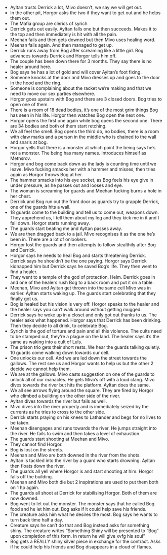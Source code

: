 - Ayltan trusts Derrick a lot, Mivo doesn’t, we say we will get out.
- In the other pit, Horgor asks the two if they want to get out and he helps them out. 
- The Mafia group are clerics of syrich 
- Derrick gets out easily. Ayltan falls one but then succeeds. Makes it to the top and then immediately is hit with all the pain. 
- Meehan fails and then gets downed but then Mivo uses healing word. 
- Meehan falls again. And then managed to get up. 
- Derrick runs away from Bog after screaming like a little girl. Bog advances towards Derrick and Horgor tells him off. 
- The couple has been down there for 3 months. They say there is no healer around here. 
- Bog says he has a lot of gold and will cover Ayltan’s foot fixing. 
- Someone knocks at the door and Mivo dresses up and goes to the door in the hood and the ring.
- Someone is complaining about the racket we’re making and that we need to move our sex parties elsewhere. 
- Horgor goes upstairs with Bog and there are 3 closed doors. Bog tries to open one of them. 
- There is a room of 18 dead bodies, it’s one of the most grim things Bog has seen in his life. Horgor then watches Bog open the next one. 
- Horgor opens the first one again while bog opens the second one. There are 34 bodies and both of them start retching. 
- We all feel the smell. Bog opens the third do, no bodies, there is a room with claw marks and a person in the middle who is chained to the wall and snarls at bog. 
- Horgor yells that there is a monster at which point the being says he’s not a monster. The being has many names. Introduces himself as Methsrov. 
- Horgor and bog come back down as the lady is counting time until we leave. Mivo fucking smacks her with a hammer and misses, then tries again as Horgor throws Bog at her. 
- The hammer smacks into his eye socket, as Bog feels his eye give in under pressure, as he passes out and looses and eye. 
- The woman is screaming for guards and Meehan fucking burns a hole in her chest.
- Derrick and Bog run out the front door as guards try to grapple Derrick, one of the guards hits a wall. 
- 18 guards come to the building and tell us to come out, weapons down. They apprehend us, I tell them about my leg and they kick me in it and I fall down. Horgor starts running away. 
- The guards start beating me and Ayltan passes away. 
- We are then dragged back to a jail. Mivo recognises it as the one he’s been in. There are a lot of onlookers.
- Horgor lost the guards and then attempts to follow stealthily after Bog and Derrick. 
- Horgor says he needs to heal Bog and starts threatening Derrick. Derrick says he shouldn’t be the one paying. Horgor says Derrick kidnapped him but Derrick says he saved Bog’s life. They then went to find a healer. 
- They went to a temple of the god of protection, Helm. Derrick goes in and one of the healers rush Bog to a back room and put it on a table. 
- Meehan, Mivo and Ayltan get thrown into the same cell Mivo was in earlier. Ayltan starts waking up. The guards start celebrating that they finally got us. 
- Bog is healed but his vision is very off. Horgor speaks to the healer and the healer says you can’t walk around without getting mugged. 
- Derrick says he woke up in a closet and only got out thanks to us. The healer asks what happened. Horgor says that Derrick has been drinking. Then they decide to all drink, to celebrate Bog. 
- Syrich is the god of torture and pain and all this violence. The cults need to be stamped out, they’re a plague on the land. The healer says it’s the same as waking into a cult of Luls. 
- The prison trio gets their short rests. We hear the guards talking quietly. 10 guards come walking down towards our cell. 
- One unlocks our cell. And we are led down the street towards the gallows. The rest see us and Horgor wants to help us but the other 2 decide we cannot help them. 
- We are at the gallows. Mivo casts suggestion on one of the guards to unlock all of our manacles. He gets Mivo’s off with a loud clang. Mivo dives towards the river but hits the platform. Ayltan does the same. 
- We all see arrows flying around the square. They are fired by Horgor who climbed a building on the other side of the river.  
- Ayltan dives towards the river but fails as well. 
- Mivo dives into the river properly and is immediately seized by the currents as he tries to cross to the other side. 
- Derrick starts praying on his knees to Lathander and begs for no lives to be taken. 
- Meehan disengages and runs towards the river. He jumps straight into the river. He fails to swim and then takes a level of exhaustion. 
- The guards start shooting at Meehan and Mivo. 
- They cannot find Horgor. 
- Bog is lost on the streets. 
- Meehan and Mivo are both downed in the river from the shots. 
- Ayltan is tackled into the river by a guard who starts drowning. Ayltan then floats down the river. 
- The guards all yell where Horgor is and start shooting at him. Horgor falls off the building. 
- Meehan and Mivo both die but 2 inspirations are used to put them both on 1 hp again. 
- The guards all shoot at Derrick for stabilising Horgor. Both of them are now downed. 
- Bog went to let out the monster. The monster says that he called Bog food and he let him out. Bog asks if it could help save his friends. 
- The creature asks him what he desires the  most. Bog says he wants to turn back time half a day.
- Creature says he can’t do that and Bog instead asks for something shiny. The creature writes “Something Shiny will be presented to “Bog” upon completion of this form. In return he will give xvfg his soul” 
- Bog gets a REALLY shiny silver piece in exchange for the contract. Asks if he could help his friends and Bog disappears in a cloud of flames. 

